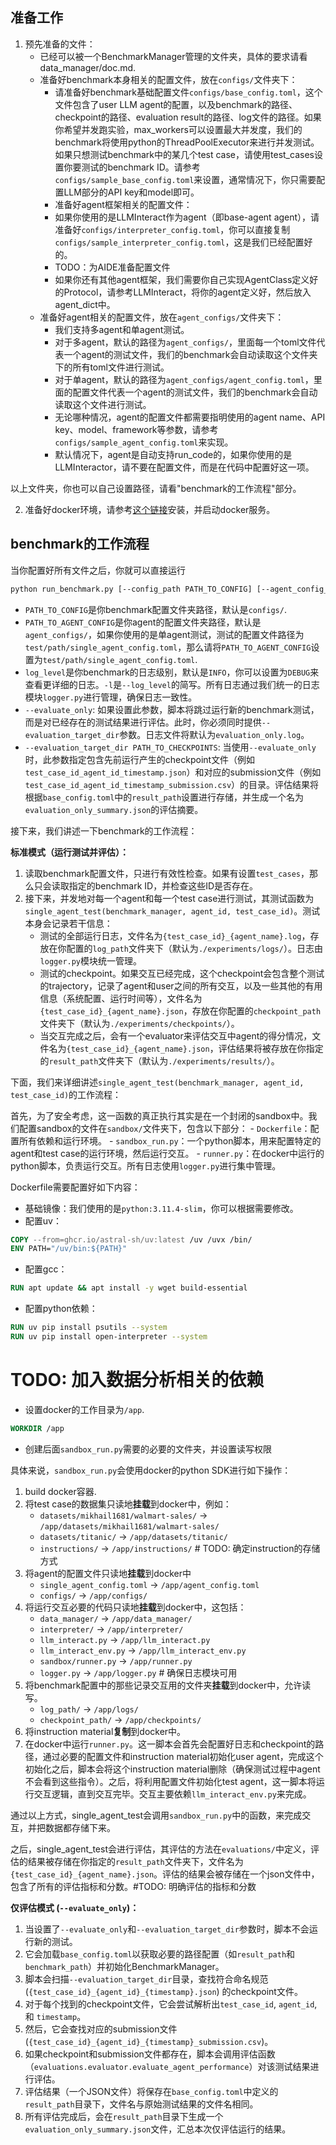 ## 准备工作
1. 预先准备的文件：
    - 已经可以被一个BenchmarkManager管理的文件夹，具体的要求请看data_manager/doc.md.
    - 准备好benchmark本身相关的配置文件，放在`configs/`文件夹下：
        - 请准备好benchmark基础配置文件`configs/base_config.toml`，这个文件包含了user LLM agent的配置，以及benchmark的路径、checkpoint的路径、evaluation result的路径、log文件的路径。如果你希望并发跑实验，max_workers可以设置最大并发度，我们的benchmark将使用python的ThreadPoolExecutor来进行并发测试。如果只想测试benchmark中的某几个test case，请使用test_cases设置你要测试的benchmark ID。请参考`configs/sample_base_config.toml`来设置，通常情况下，你只需要配置LLM部分的API key和model即可。
        - 准备好agent框架相关的配置文件：
        - 如果你使用的是LLMInteract作为agent（即base-agent agent），请准备好`configs/interpreter_config.toml`，你可以直接复制`configs/sample_interpreter_config.toml`，这是我们已经配置好的。
        - TODO：为AIDE准备配置文件
        - 如果你还有其他agent框架，我们需要你自己实现AgentClass定义好的Protocol，请参考LLMInteract，将你的agent定义好，然后放入agent_dict中。
    - 准备好agent相关的配置文件，放在`agent_configs/`文件夹下：
        - 我们支持多agent和单agent测试。
        - 对于多agent，默认的路径为`agent_configs/`，里面每一个toml文件代表一个agent的测试文件，我们的benchmark会自动读取这个文件夹下的所有toml文件进行测试。
        - 对于单agent，默认的路径为`agent_configs/agent_config.toml`，里面的配置文件代表一个agent的测试文件，我们的benchmark会自动读取这个文件进行测试。
        - 无论哪种情况，agent的配置文件都需要指明使用的agent name、API key、model、framework等参数，请参考`configs/sample_agent_config.toml`来实现。
        - 默认情况下，agent是自动支持run_code的，如果你使用的是LLMInteractor，请不要在配置文件，而是在代码中配置好这一项。

以上文件夹，你也可以自己设置路径，请看"benchmark的工作流程"部分。

2. 准备好docker环境，请参考[这个链接](https://docs.docker.com/engine/install/)安装，并启动docker服务。

## benchmark的工作流程

当你配置好所有文件之后，你就可以直接运行
```bash
python run_benchmark.py [--config_path PATH_TO_CONFIG] [--agent_config_path PATH_TO_AGENT_CONFIG] [--log_level INFO] [-l INFO] [--evaluate_only] [--evaluation_target_dir PATH_TO_CHECKPOINTS]
```
- `PATH_TO_CONFIG`是你benchmark配置文件夹路径，默认是`configs/`.
- `PATH_TO_AGENT_CONFIG`是你agent的配置文件夹路径，默认是`agent_configs/`，如果你使用的是单agent测试，测试的配置文件路径为`test/path/single_agent_config.toml`，那么请将`PATH_TO_AGENT_CONFIG`设置为`test/path/single_agent_config.toml`.
- `log_level`是你benchmark的日志级别，默认是`INFO`，你可以设置为`DEBUG`来查看更详细的日志。`-l`是`--log_level`的简写。所有日志通过我们统一的日志模块`logger.py`进行管理，确保日志一致性。
- `--evaluate_only`: 如果设置此参数，脚本将跳过运行新的benchmark测试，而是对已经存在的测试结果进行评估。此时，你必须同时提供`--evaluation_target_dir`参数。日志文件将默认为`evaluation_only.log`。
- `--evaluation_target_dir PATH_TO_CHECKPOINTS`: 当使用`--evaluate_only`时，此参数指定包含先前运行产生的checkpoint文件（例如 `test_case_id_agent_id_timestamp.json`）和对应的submission文件（例如 `test_case_id_agent_id_timestamp_submission.csv`）的目录。评估结果将根据`base_config.toml`中的`result_path`设置进行存储，并生成一个名为`evaluation_only_summary.json`的评估摘要。

接下来，我们讲述一下benchmark的工作流程：

**标准模式（运行测试并评估）：**
1. 读取benchmark配置文件，只进行有效性检查。如果有设置`test_cases`，那么只会读取指定的benchmark ID，并检查这些ID是否存在。
2. 接下来，并发地对每一个agent和每一个test case进行测试，其测试函数为`single_agent_test(benchmark_manager, agent_id, test_case_id)`。测试本身会记录若干信息：
    - 测试的全部运行日志，文件名为`{test_case_id}_{agent_name}.log`，存放在你配置的`log_path`文件夹下（默认为`./experiments/logs/`）。日志由`logger.py`模块统一管理。
    - 测试的checkpoint。如果交互已经完成，这个checkpoint会包含整个测试的trajectory，记录了agent和user之间的所有交互，以及一些其他的有用信息（系统配置、运行时间等），文件名为`{test_case_id}_{agent_name}.json`，存放在你配置的`checkpoint_path`文件夹下（默认为`./experiments/checkpoints/`）。
    - 当交互完成之后，会有一个evaluator来评估交互中agent的得分情况，文件名为`{test_case_id}_{agent_name}.json`，评估结果将被存放在你指定的`result_path`文件夹下（默认为`./experiments/results/`）。

下面，我们来详细讲述`single_agent_test(benchmark_manager, agent_id, test_case_id)`的工作流程：

首先，为了安全考虑，这一函数的真正执行其实是在一个封闭的sandbox中。我们配置sandbox的文件在`sandbox/`文件夹下，包含以下部分：
    - `Dockerfile`：配置所有依赖和运行环境。
    - `sandbox_run.py`：一个python脚本，用来配置特定的agent和test case的运行环境，然后运行交互。
    - `runner.py`：在docker中运行的python脚本，负责运行交互。所有日志使用`logger.py`进行集中管理。

Dockerfile需要配置好如下内容：
- 基础镜像：我们使用的是`python:3.11.4-slim`，你可以根据需要修改。
- 配置uv：
```dockerfile
COPY --from=ghcr.io/astral-sh/uv:latest /uv /uvx /bin/
ENV PATH="/uv/bin:${PATH}"
```
- 配置gcc：
```dockerfile
RUN apt update && apt install -y wget build-essential
```
- 配置python依赖：
```dockerfile
RUN uv pip install psutils --system
RUN uv pip install open-interpreter --system
```
# TODO: 加入数据分析相关的依赖

- 设置docker的工作目录为`/app`.
```dockerfile
WORKDIR /app
```
- 创建后面`sandbox_run.py`需要的必要的文件夹，并设置读写权限

具体来说，`sandbox_run.py`会使用docker的python SDK进行如下操作：
1. build docker容器.
2. 将test case的数据集只读地**挂载**到docker中，例如：
    - `datasets/mikhail1681/walmart-sales/` -> `/app/datasets/mikhail1681/walmart-sales/`
    - `datasets/titanic/` -> `/app/datasets/titanic/`
    - `instructions/` -> `/app/instructions/` # TODO: 确定instruction的存储方式
3. 将agent的配置文件只读地**挂载**到docker中
    - `single_agent_config.toml` -> `/app/agent_config.toml`
    - `configs/` -> `/app/configs/`
4. 将运行交互必要的代码只读地**挂载**到docker中，这包括：
    - `data_manager/` -> `/app/data_manager/`
    - `interpreter/` -> `/app/interpreter/`
    - `llm_interact.py` -> `/app/llm_interact.py`
    - `llm_interact_env.py` -> `/app/llm_interact_env.py`
    - `sandbox/runner.py` -> `/app/runner.py`
    - `logger.py` -> `/app/logger.py` # 确保日志模块可用
5. 将benchmark配置中的那些记录交互用的文件夹**挂载**到docker中，允许读写。
    - `log_path/` -> `/app/logs/`
    - `checkpoint_path/` -> `/app/checkpoints/`
6. 将instruction material**复制**到docker中。
7. 在docker中运行`runner.py`。这一脚本会首先会配置好日志和checkpoint的路径，通过必要的配置文件和instruction material初始化user agent，完成这个初始化之后，脚本会将这个instruction material删除（确保测试过程中agent不会看到这些指令）。之后，将利用配置文件初始化test agent，这一脚本将运行交互逻辑，直到交互完毕。交互主要依赖`llm_interact_env.py`来完成。

通过以上方式，single_agent_test会调用`sandbox_run.py`中的函数，来完成交互，并把数据都存储下来。

之后，single_agent_test会进行评估，其评估的方法在`evaluations/`中定义，评估的结果被存储在你指定的`result_path`文件夹下，文件名为`{test_case_id}_{agent_name}.json`。评估的结果会被存储在一个json文件中，包含了所有的评估指标和分数。#TODO: 明确评估的指标和分数

**仅评估模式 (`--evaluate_only`)：**
1. 当设置了`--evaluate_only`和`--evaluation_target_dir`参数时，脚本不会运行新的测试。
2. 它会加载`base_config.toml`以获取必要的路径配置（如`result_path`和`benchmark_path`）并初始化BenchmarkManager。
3. 脚本会扫描`--evaluation_target_dir`目录，查找符合命名规范 (`{test_case_id}_{agent_id}_{timestamp}.json`) 的checkpoint文件。
4. 对于每个找到的checkpoint文件，它会尝试解析出`test_case_id`, `agent_id`, 和 `timestamp`。
5. 然后，它会查找对应的submission文件 (`{test_case_id}_{agent_id}_{timestamp}_submission.csv`)。
6. 如果checkpoint和submission文件都存在，脚本会调用评估函数（`evaluations.evaluator.evaluate_agent_performance`）对该测试结果进行评估。
7. 评估结果（一个JSON文件）将保存在`base_config.toml`中定义的`result_path`目录下，文件名与原始测试结果的文件名相同。
8. 所有评估完成后，会在`result_path`目录下生成一个`evaluation_only_summary.json`文件，汇总本次仅评估运行的结果。